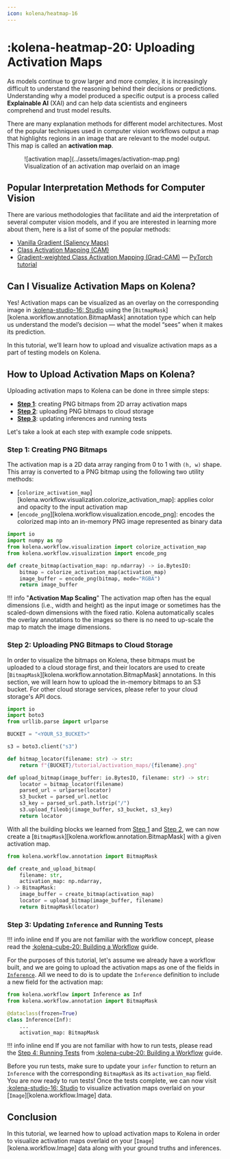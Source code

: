 ```yaml
---
icon: kolena/heatmap-16
---
```


# :kolena-heatmap-20: Uploading Activation Maps

As models continue to grow larger and more complex, it is increasingly difficult to understand the reasoning behind
their decisions or predictions. Understanding why a model produced a specific output is a process called
**Explainable AI** (XAI) and can help data scientists and engineers comprehend and trust model results.

There are many explanation methods for different model architectures. Most of the popular techniques used in computer
vision workflows output a map that highlights regions in an image that are relevant to the model output. This map is
called an **activation map**.

<figure markdown>
  ![activation map](../assets/images/activation-map.png)
  <figcaption markdown>Visualization of an activation map overlaid on an image</figcaption>
</figure>

## Popular Interpretation Methods for Computer Vision
There are various methodologies that facilitate and aid the interpretation of several computer vision models, and if you
are interested in learning more about them, here is a list of some of the popular methods:

- [Vanilla Gradient (Saliency Maps)](https://arxiv.org/abs/1312.6034)
- [Class Activation Mapping (CAM)](https://arxiv.org/abs/1512.04150)
- [Gradient-weighted Class Activation Mapping (Grad-CAM)](https://arxiv.org/abs/1610.02391) — [PyTorch tutorial](https://jacobgil.github.io/pytorch-gradcam-book/introduction.html)

## Can I Visualize Activation Maps on Kolena?

Yes! Activation maps can be visualized as an overlay on the corresponding image in
[<nobr>:kolena-studio-16: Studio</nobr>](https://app.kolena.io/redirect/studio) using the
[`BitmapMask`][kolena.workflow.annotation.BitmapMask] annotation type which can help us understand the model’s decision — what
the model “sees” when it makes its prediction.

In this tutorial, we’ll learn how to upload and visualize activation maps as a part of testing models on Kolena.

## How to Upload Activation Maps on Kolena?

Uploading activation maps to Kolena can be done in three simple steps:

- [**Step 1**](#step-1-creating-png-bitmaps): creating PNG bitmaps from 2D array activation maps
- [**Step 2**](#step-2-uploading-png-bitmaps-to-cloud-storage): uploading PNG bitmaps to cloud storage
- [**Step 3**](#step-3-updating-inference-and-running-tests): updating inferences and running tests

Let's take a look at each step with example code snippets.

### Step 1: Creating PNG Bitmaps

The activation map is a 2D data array ranging from 0 to 1 with `(h, w)` shape. This array is converted to a PNG bitmap
using the following two utility methods:

- [`colorize_activation_map`][kolena.workflow.visualization.colorize_activation_map]: applies color and opacity to the input activation map
- [`encode_png`][kolena.workflow.visualization.encode_png]: encodes the colorized map into an in-memory PNG image represented as binary data

```python
import io
import numpy as np
from kolena.workflow.visualization import colorize_activation_map
from kolena.workflow.visualization import encode_png

def create_bitmap(activation_map: np.ndarray) -> io.BytesIO:
    bitmap = colorize_activation_map(activation_map)
    image_buffer = encode_png(bitmap, mode="RGBA")
    return image_buffer
```

!!! info "**Activation Map Scaling**"
    The activation map often has the equal dimensions (i.e., width and height) as the input image or sometimes has the
    scaled-down dimensions with the fixed ratio. Kolena automatically scales the overlay annotations to the images so
    there is no need to up-scale the map to match the image dimensions.

### Step 2: Uploading PNG Bitmaps to Cloud Storage

In order to visualize the bitmaps on Kolena, these bitmaps must be uploaded to a cloud storage first, and their locators
are used to create [`BitmapMask`][kolena.workflow.annotation.BitmapMask] annotations. In this section, we will learn
how to upload the in-memory bitmaps to an S3 bucket. For other cloud storage services, please refer to your cloud
storage's API docs.

```python
import io
import boto3
from urllib.parse import urlparse

BUCKET = "<YOUR_S3_BUCKET>"

s3 = boto3.client("s3")

def bitmap_locator(filename: str) -> str:
    return f"{BUCKET}/tutorial/activation_maps/{filename}.png"

def upload_bitmap(image_buffer: io.BytesIO, filename: str) -> str:
    locator = bitmap_locator(filename)
    parsed_url = urlparse(locator)
    s3_bucket = parsed_url.netloc
    s3_key = parsed_url.path.lstrip("/")
    s3.upload_fileobj(image_buffer, s3_bucket, s3_key)
    return locator
```

With all the building blocks we learned from [Step 1](#step-1-creating-png-bitmaps) and
[Step 2](#step-2-uploading-png-bitmaps-to-cloud), we can now create a
[`BitmapMask`][kolena.workflow.annotation.BitmapMask] with a given activation map.

```python
from kolena.workflow.annotation import BitmapMask

def create_and_upload_bitmap(
    filename: str,
    activation_map: np.ndarray,
) -> BitmapMask:
    image_buffer = create_bitmap(activation_map)
    locator = upload_bitmap(image_buffer, filename)
    return BitmapMask(locator)
```

### Step 3: Updating `Inference` and Running Tests

!!! info inline end
    If you are not familiar with the workflow concept, please read the
    [:kolena-cube-20: Building a Workflow](https://docs.kolena.io/building-a-workflow) guide.

For the purposes of this tutorial, let's assume we already have a workflow built, and we are going to upload
the activation maps as one of the fields in [`Inference`](https://docs.kolena.io/building-a-workflow/#inference-type).
All we need to do is to update the `Inference` definition to include a new field for the activation map:

```python
from kolena.workflow import Inference as Inf
from kolena.workflow.annotation import BitmapMask

@dataclass(frozen=True)
class Inference(Inf):
    ...
    activation_map: BitmapMask
```

!!! info inline end
    If you are not familiar with how to run tests, please read the
    [Step 4: Running Tests](https://docs.kolena.io/building-a-workflow/#step-4-running-tests)
    from [:kolena-cube-20: Building a Workflow](https://docs.kolena.io/building-a-workflow) guide.

Before you run tests, make sure to update your `infer` function to return an `Inference` with the corresponding
`BitmapMask` as its `activation_map` field. You are now ready to run tests! Once the tests complete, we can now visit
[<nobr>:kolena-studio-16: Studio</nobr>](https://app.kolena.io/redirect/studio) to visualize activation maps overlaid on your
[`Image`][kolena.workflow.Image] data.

## Conclusion
In this tutorial, we learned how to upload activation maps to Kolena in order to visualize activation maps
overlaid on your [`Image`][kolena.workflow.Image] data along with your ground truths and inferences.
